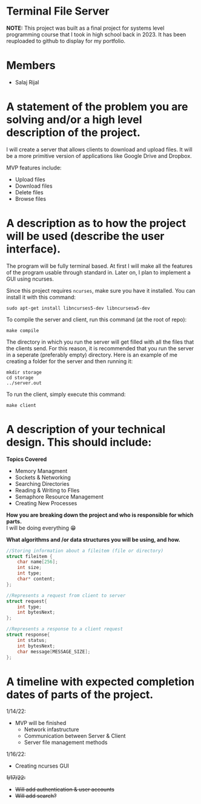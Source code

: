 # Terminal File Server
**NOTE:** This project was built as a final project for systems level programming course that I took in high school back in 2023. It has been reuploaded to github to display for my portfolio.

# Members
* Salaj Rijal
     
# A statement of the problem you are solving and/or a high level description of the project.
I will create a server that allows clients to download and upload files. It will be a more primitive version of applications like Google Drive and Dropbox. 

MVP features include:
- Upload files
- Download files
- Delete files
- Browse files

# A description as to how the project will be used (describe the user interface).
The program will be fully terminal based. At first I will  make all the features of the program usable through standard in. Later on, I plan to implement a GUI using ncurses.

Since this project requires `ncurses`, make sure you have it installed. You can install it with this command:
```
sudo apt-get install libncurses5-dev libncursesw5-dev
```

To compile the server and client, run this command (at the root of repo):
```
make compile
```

The directory in which you run the server will get filled with all the files that the clients send. For this reason, it is recommended that you run the server in a seperate (preferably empty) directory. Here is an example of me creating a folder for the server and then running it:
```
mkdir storage
cd storage
../server.out
```

To run the client, simply execute this command:
```
make client
```

# A description of your technical design. This should include:

**Topics Covered**   
* Memory Managment
* Sockets & Networking
* Searching Directories
* Reading & Writing to FIles
* Semaphore Resource Management
* Creating New Processes


**How you are breaking down the project and who is responsible for which parts.** <br>
I will be doing everything 😁
  
**What algorithms and /or data structures you will be using, and how.**
<br>
```c
//Storing information about a fileitem (file or directory)
struct fileitem {
	char name[256];
	int size;
	int type;
	char* content;
};

//Represents a request from client to server
struct request{
	int type;
	int bytesNext;
};

//Represents a response to a client request
struct response{
	int status;
	int bytesNext;
	char message[MESSAGE_SIZE];
};
```

# A timeline with expected completion dates of parts of the project.

1/14/22:
- MVP will be finished
	- Network infastructure
	- Communication between Server & Client
	- Server file management methods

1/16/22:
- Creating ncurses GUI

~~1/17/22:~~
- ~~Will add authentication & user accounts~~
- ~~Will add search?~~
